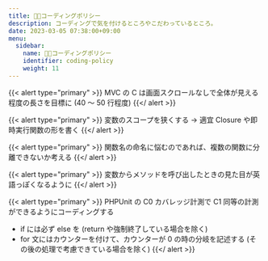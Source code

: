 ```yaml
---
title: 🧑‍💻コーディングポリシー
description: コーディングで気を付けるところやこだわっているところ。
date: 2023-03-05 07:38:00+09:00
menu:
  sidebar:
    name: 🧑‍💻コーディングポリシー
    identifier: coding-policy
    weight: 11
---
```


{{< alert type="primary" >}}
MVC の C は画面スクロールなしで全体が見える程度の長さを目標に (40 ～ 50 行程度)
{{</ alert >}}

{{< alert type="primary" >}}
変数のスコープを狭くする -> 適宜 Closure や即時実行関数の形を書く
{{</ alert >}}

{{< alert type="primary" >}}
関数名の命名に悩むのであれば、複数の関数に分離できないか考える
{{</ alert >}}

{{< alert type="primary" >}}
変数からメソッドを呼び出したときの見た目が英語っぽくなるように
{{</ alert >}}

{{< alert type="primary" >}}
PHPUnit の C0 カバレッジ計測で C1 同等の計測ができるようにコーディングする
- if には必ず else を (return や強制終了している場合を除く)
- for 文にはカウンターを付けて、カウンターが 0 の時の分岐を記述する (その後の処理で考慮できている場合を除く)
{{</ alert >}}
